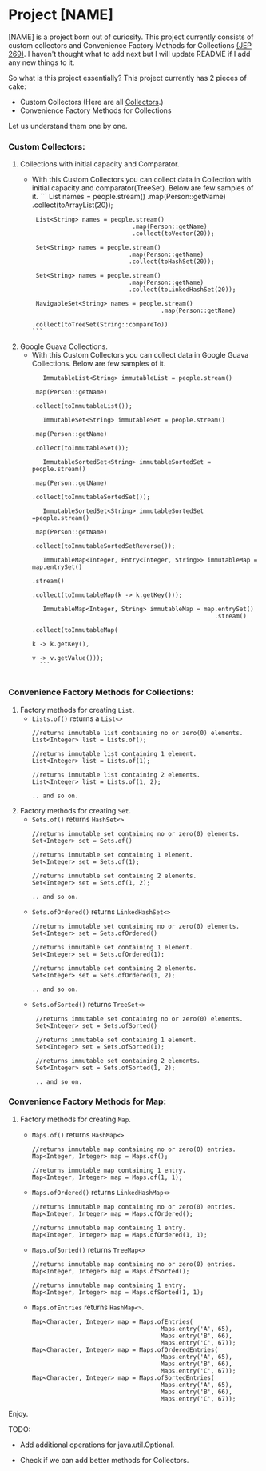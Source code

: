 # Project [NAME]

[NAME] is a project born out of curiosity. This project currently consists of custom collectors and Convenience Factory Methods for Collections [(JEP 269)]. I haven't thought what to add next but I will update README if I add any new things to it.

So what is this project essentially? This project currently has 2 pieces of cake:
  - Custom Collectors (Here are all [Collectors].)
  - Convenience Factory Methods for Collections

Let us understand them one by one.

### Custom Collectors:
 1. Collections with initial capacity and Comparator.
    * With this Custom Collectors you can collect data in Collection with initial capacity and comparator(TreeSet). Below are few samples of it.
          ```
           List<String> names = people.stream()
                                      .map(Person::getName)
                                      .collect(toArrayList(20));
           
           List<String> names = people.stream()
                                      .map(Person::getName)
                                      .collect(toVector(20));
           
           Set<String> names = people.stream()
                                     .map(Person::getName)
                                     .collect(toHashSet(20));
           
           Set<String> names = people.stream()
                                     .map(Person::getName)
                                     .collect(toLinkedHashSet(20));
           
           NavigableSet<String> names = people.stream()
                                              .map(Person::getName)
                                              .collect(toTreeSet(String::compareTo))
          ```

 2. Google Guava Collections.
    * With this Custom Collectors you can collect data in Google Guava Collections. Below are few samples of it.
        ```
           ImmutableList<String> immutableList = people.stream()
                                                       .map(Person::getName)
                                                       .collect(toImmutableList());
           
           ImmutableSet<String> immutableSet = people.stream()
                                                     .map(Person::getName)
                                                     .collect(toImmutableSet());
           
           ImmutableSortedSet<String> immutableSortedSet = people.stream()
                                                                 .map(Person::getName)
                                                                 .collect(toImmutableSortedSet());
           
           ImmutableSortedSet<String> immutableSortedSet =people.stream()
                                                                .map(Person::getName)
                                                                .collect(toImmutableSortedSetReverse());
           
           ImmutableMap<Integer, Entry<Integer, String>> immutableMap = map.entrySet()
                                                                           .stream()
                                                                           .collect(toImmutableMap(k -> k.getKey()));
           
           ImmutableMap<Integer, String> immutableMap = map.entrySet()
                                                           .stream()
                                                           .collect(toImmutableMap(
                                                                                k -> k.getKey(), 
                                                                                v -> v.getValue()));
          ```
          
### Convenience Factory Methods for Collections:
 1. Factory methods for creating ```List```.
    * ```Lists.of()``` returns a ```List<>```
        ```
        //returns immutable list containing no or zero(0) elements.
        List<Integer> list = Lists.of();
        
        //returns immutable list containing 1 element.
        List<Integer> list = Lists.of(1);
        
        //returns immutable list containing 2 elements.
        List<Integer> list = Lists.of(1, 2);
        
        .. and so on.
        
        ```
 2. Factory methods for creating ```Set```.
    * ```Sets.of()``` returns ```HashSet<>```
        ```
        //returns immutable set containing no or zero(0) elements.
        Set<Integer> set = Sets.of()
       
        //returns immutable set containing 1 element.
        Set<Integer> set = Sets.of(1);
        
        //returns immutable set containing 2 elements.
        Set<Integer> set = Sets.of(1, 2);
        
        .. and so on.
        ```
    * ```Sets.ofOrdered()``` returns ```LinkedHashSet<>```
        ```
        //returns immutable set containing no or zero(0) elements.
        Set<Integer> set = Sets.ofOrdered()
       
        //returns immutable set containing 1 element.
        Set<Integer> set = Sets.ofOrdered(1);
        
        //returns immutable set containing 2 elements.
        Set<Integer> set = Sets.ofOrdered(1, 2);
        
        .. and so on.
        ```
    * ```Sets.ofSorted()``` returns ```TreeSet<>```
       ```
        //returns immutable set containing no or zero(0) elements.
        Set<Integer> set = Sets.ofSorted()
       
        //returns immutable set containing 1 element.
        Set<Integer> set = Sets.ofSorted(1);
        
        //returns immutable set containing 2 elements.
        Set<Integer> set = Sets.ofSorted(1, 2);
        
        .. and so on.
        ```

### Convenience Factory Methods for Map:
 1. Factory methods for creating ```Map```.
    * ```Maps.of()``` returns ```HashMap<>```
      ```
      //returns immutable map containing no or zero(0) entries.
      Map<Integer, Integer> map = Maps.of();
      
      //returns immutable map containing 1 entry.
      Map<Integer, Integer> map = Maps.of(1, 1);
      ```
    * ```Maps.ofOrdered()``` returns ```LinkedHashMap<>```
       ```
      //returns immutable map containing no or zero(0) entries.
      Map<Integer, Integer> map = Maps.ofOrdered();
      
      //returns immutable map containing 1 entry.
      Map<Integer, Integer> map = Maps.ofOrdered(1, 1);
       ```
    * ```Maps.ofSorted()``` returns ```TreeMap<>```
       ```
      //returns immutable map containing no or zero(0) entries.
      Map<Integer, Integer> map = Maps.ofSorted();
      
      //returns immutable map containing 1 entry.
      Map<Integer, Integer> map = Maps.ofSorted(1, 1);
       ```
       
    * ```Maps.ofEntries``` returns ```HashMap<>```.
     
       ```
       Map<Character, Integer> map = Maps.ofEntries(
                                           Maps.entry('A', 65), 
                                           Maps.entry('B', 66), 
                                           Maps.entry('C', 67));
       Map<Character, Integer> map = Maps.ofOrderedEntries(
                                           Maps.entry('A', 65), 
                                           Maps.entry('B', 66), 
                                           Maps.entry('C', 67));
       Map<Character, Integer> map = Maps.ofSortedEntries(
                                           Maps.entry('A', 65), 
                                           Maps.entry('B', 66), 
                                           Maps.entry('C', 67));
       ```

Enjoy.

TODO:
* Add additional operations for java.util.Optional.
* Check if we can add better methods for Collectors.

   [(JEP 269)]: <http://openjdk.java.net/jeps/269>
   [Collectors]: <https://github.com/savanibharat/custom-collectors/blob/master/src/main/java/com/codingopus/collectors/CustomCollectors.java>
   [ReadMe Guide]: <https://guides.github.com/features/mastering-markdown/>
  
